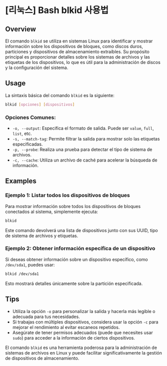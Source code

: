 # [리눅스] Bash blkid 사용법

## Overview
El comando `blkid` se utiliza en sistemas Linux para identificar y mostrar información sobre los dispositivos de bloques, como discos duros, particiones y dispositivos de almacenamiento extraíbles. Su propósito principal es proporcionar detalles sobre los sistemas de archivos y las etiquetas de los dispositivos, lo que es útil para la administración de discos y la configuración del sistema.

## Usage
La sintaxis básica del comando `blkid` es la siguiente:

```bash
blkid [opciones] [dispositivos]
```

### Opciones Comunes:
- `-o, --output`: Especifica el formato de salida. Puede ser `value`, `full`, `list`, etc.
- `-s, --match-tag`: Permite filtrar la salida para mostrar solo las etiquetas especificadas.
- `-p, --probe`: Realiza una prueba para detectar el tipo de sistema de archivos.
- `-c, --cache`: Utiliza un archivo de caché para acelerar la búsqueda de información.

## Examples
### Ejemplo 1: Listar todos los dispositivos de bloques
Para mostrar información sobre todos los dispositivos de bloques conectados al sistema, simplemente ejecuta:

```bash
blkid
```

Este comando devolverá una lista de dispositivos junto con sus UUID, tipo de sistema de archivos y etiquetas.

### Ejemplo 2: Obtener información específica de un dispositivo
Si deseas obtener información sobre un dispositivo específico, como `/dev/sda1`, puedes usar:

```bash
blkid /dev/sda1
```

Esto mostrará detalles únicamente sobre la partición especificada.

## Tips
- Utiliza la opción `-o` para personalizar la salida y hacerla más legible o adecuada para tus necesidades.
- Si trabajas con múltiples dispositivos, considera usar la opción `-c` para mejorar el rendimiento al evitar escaneos repetidos.
- Asegúrate de tener permisos adecuados (puede que necesites usar `sudo`) para acceder a la información de ciertos dispositivos.

El comando `blkid` es una herramienta poderosa para la administración de sistemas de archivos en Linux y puede facilitar significativamente la gestión de dispositivos de almacenamiento.